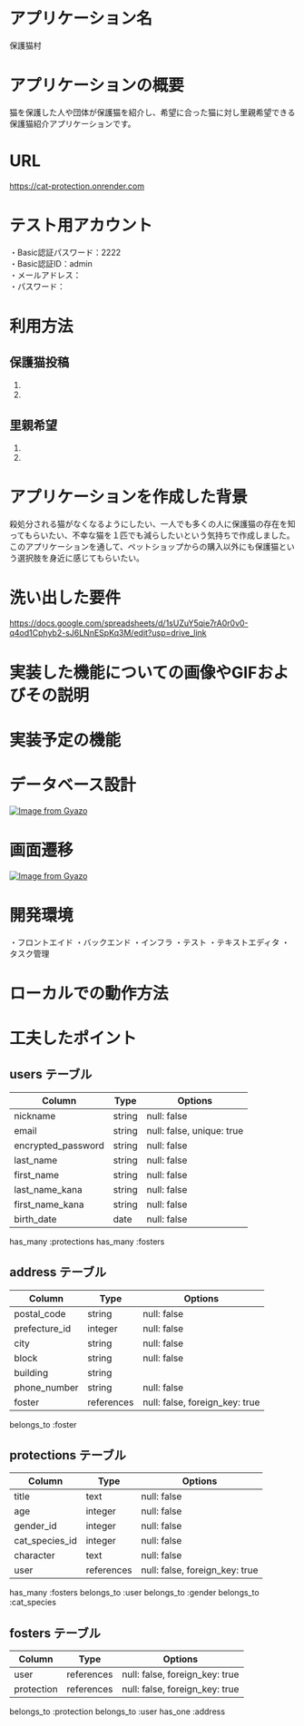 # アプリケーション名

保護猫村

# アプリケーションの概要
猫を保護した人や団体が保護猫を紹介し、希望に合った猫に対し里親希望できる保護猫紹介アプリケーションです。


# URL
https://cat-protection.onrender.com

# テスト用アカウント
・Basic認証パスワード：2222  
・Basic認証ID：admin  
・メールアドレス：  
・パスワード：  

# 利用方法
## 保護猫投稿
1.  
2.

## 里親希望
1.  
2.

# アプリケーションを作成した背景
殺処分される猫がなくなるようにしたい、一人でも多くの人に保護猫の存在を知ってもらいたい、不幸な猫を１匹でも減らしたいという気持ちで作成しました。
このアプリケーションを通して、ペットショップからの購入以外にも保護猫という選択肢を身近に感じてもらいたい。


# 洗い出した要件
https://docs.google.com/spreadsheets/d/1sUZuY5qie7rA0r0v0-q4od1Cphyb2-sJ6LNnESpKq3M/edit?usp=drive_link

# 実装した機能についての画像やGIFおよびその説明

# 実装予定の機能


# データベース設計
[![Image from Gyazo](https://i.gyazo.com/6e4b66240689216df6c0b02592aab320.png)](https://gyazo.com/6e4b66240689216df6c0b02592aab320)

# 画面遷移
[![Image from Gyazo](https://i.gyazo.com/7f31e1b77feed7facf3ef5ba6c4aef07.png)](https://gyazo.com/7f31e1b77feed7facf3ef5ba6c4aef07)

# 開発環境
・フロントエイド
・バックエンド
・インフラ
・テスト
・テキストエディタ
・タスク管理

# ローカルでの動作方法

# 工夫したポイント




## users テーブル

| Column             | Type   | Options                   |
| ------------------ | ------ | ------------------------- |
| nickname           | string | null: false               |
| email              | string | null: false, unique: true |
| encrypted_password | string | null: false               |
| last_name          | string | null: false               |
| first_name         | string | null: false               |
| last_name_kana     | string | null: false               |
| first_name_kana    | string | null: false               |
| birth_date         | date   | null: false               |

has_many :protections
has_many :fosters
 


## address テーブル

| Column             | Type       | Options                        |
| ------------------ | ---------- | ------------------------------ |
| postal_code        | string     | null: false                    |
| prefecture_id      | integer    | null: false                    |
| city               | string     | null: false                    |
| block              | string     | null: false                    |
| building           | string     |                                |
| phone_number       | string     | null: false                    |
| foster             | references | null: false, foreign_key: true |

belongs_to :foster

## protections テーブル

| Column           | Type       | Options                        |
| ---------------- | ---------- | ------------------------------ |
| title            | text       | null: false                    |
| age              | integer    | null: false                    |
| gender_id        | integer    | null: false                    |
| cat_species_id   | integer    | null: false                    |
| character        | text       | null: false                    |
| user             | references | null: false, foreign_key: true |

has_many :fosters
belongs_to :user 
belongs_to :gender
belongs_to :cat_species


## fosters テーブル

| Column     | Type       | Options                        |
| ---------- | ---------- | ------------------------------ |
| user       | references | null: false, foreign_key: true |
| protection | references | null: false, foreign_key: true |

belongs_to :protection
belongs_to :user
has_one :address